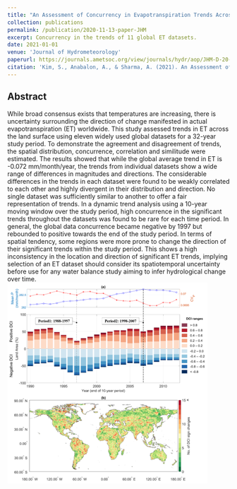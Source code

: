 ```yaml
---
title: "An Assessment of Concurrency in Evapotranspiration Trends Across Multiple Global Datasets"
collection: publications
permalink: /publication/2020-11-13-paper-JHM
excerpt: Concurrency in the trends of 11 global ET datasets.
date: 2021-01-01
venue: 'Journal of Hydrometeorology'
paperurl: https://journals.ametsoc.org/view/journals/hydr/aop/JHM-D-20-0059.1/JHM-D-20-0059.1.xml
citation: 'Kim, S., Anabalon, A., & Sharma, A. (2021). An Assessment of Concurrency in Evapotranspiration Trends Across Multiple Global Datasets. ,<i>Journal of Hydrometeorology</i>, 22(1).'
---
```

## Abstract
While broad consensus exists that temperatures are increasing, there is uncertainty surrounding the direction of change manifested in actual evapotranspiration (ET) worldwide. This study assessed trends in ET across the land surface using eleven widely used global datasets for a 32-year study period. To demonstrate the agreement and disagreement of trends, the spatial distribution, concurrence, correlation and similitude were estimated. The results showed that while the global average trend in ET is -0.072 mm/month/year, the trends from individual datasets show a wide range of differences in magnitudes and directions. The considerable differences in the trends in each dataset were found to be weakly correlated to each other and highly divergent in their distribution and direction. No single dataset was sufficiently similar to another to offer a fair representation of trends. In a dynamic trend analysis using a 10-year moving window over the study period, high concurrence in the significant trends throughout the datasets was found to be rare for each time period. In general, the global data concurrence became negative by 1997 but rebounded to positive towards the end of the study period. In terms of spatial tendency, some regions were more prone to change the direction of their significant trends within the study period. This shows a high inconsistency in the location and direction of significant ET trends, implying selection of an ET dataset should consider its spatiotemporal uncertainty before use for any water balance study aiming to infer hydrological change over time.
<br/><img src='/images/2020_JHM_ET.png' width="90%" height="90%">